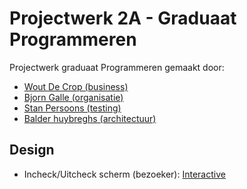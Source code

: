 # Projectwerk 2A - Graduaat Programmeren
Projectwerk graduaat Programmeren gemaakt door:

* [Wout De Crop (business)](https://github.com/WDCHogent)
* [Bjorn Galle (organisatie)](https://github.com/Hogentbg)
* [Stan Persoons (testing)](https://github.com/Sten435)
* [Balder huybreghs (architectuur)](https://github.com/Daxanius)


## Design
* Incheck/Uitcheck scherm (bezoeker): [Interactive](https://www.figma.com/proto/mWv2ykqqtXiRpwVXDaABIK/Untitled?node-id=1%3A111&scaling=min-zoom&page-id=0%3A1&starting-point-node-id=1%3A111)
